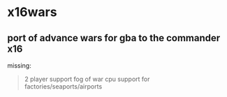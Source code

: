 # x16wars

## port of advance wars for gba to the commander x16 

missing:
  >2 player support
  fog of war
  cpu
  support for factories/seaports/airports
